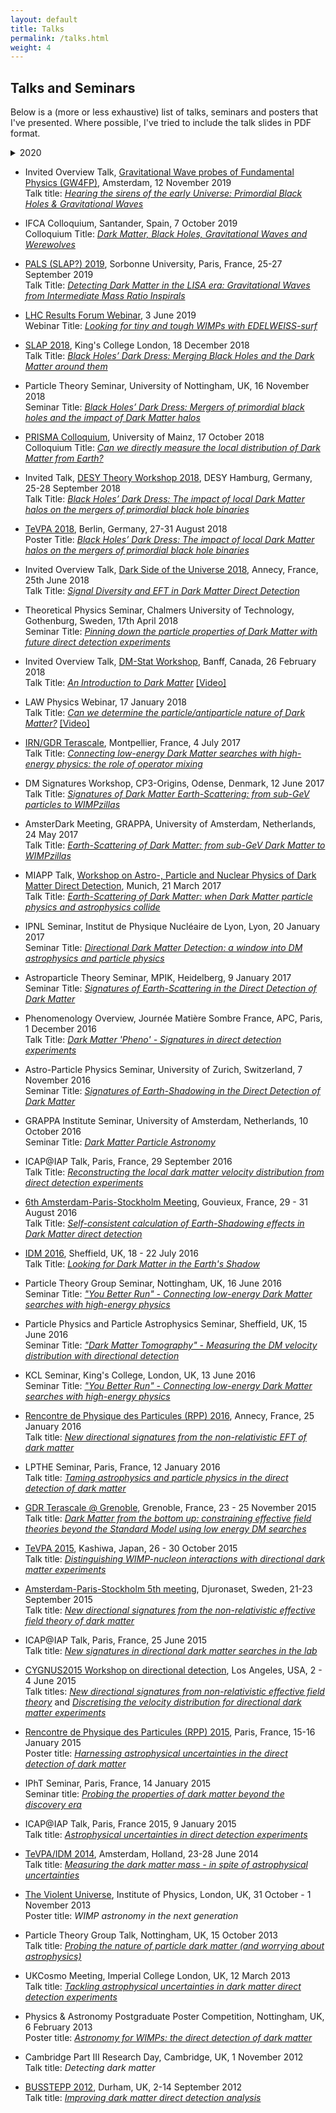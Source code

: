 ```yaml
---
layout: default
title: Talks
permalink: /talks.html
weight: 4
---
```


## Talks and Seminars

Below is a (more or less exhaustive) list of talks, seminars and posters that I've presented. Where possible, I've tried to include the talk slides in PDF format.

<details>
    <summary>2020</summary>

- Joint U. Sydney-UNSW Seminar (Online), 22 October 2020  
Seminar Title: [*Primordial Black Holes, Gravitational Waves and Werewolves*](/assets/slides/KAVANAGH-Sydney-UNSW-Seminar-Oct2020.pdf) [[Video]](https://youtu.be/xVQAZxtn-7o)

- INPA Seminar at LBL, Berkeley, USA (Online), 19th June 2020   
Seminar Title: [*Detecting Dark Matter around Black Holes with Gravitational Waves*](/assets/slides/KAVANAGH-INPA-LBL-June2020.pdf)

- Theoretical Physics Seminar, UPV/EHU, Bilbao (Online), 27th May 2020   
Seminar Title: [*Detecting Dark Matter around Black Holes with Gravitational Waves*](/assets/slides/KAVANAGH-UPV_EHU-May2020.pdf)

- Theoretical Particle Physics & Cosmology Seminar, King's College London (Online), 6 May 2020  
Seminar Title: [*Detecting (Axion?) Dark Matter around Black Holes with Gravitational Waves*](/assets/slides/KAVANAGH-KCL-May2020.pdf)

- [HIDDeN Webinar](https://projects.ift.uam-csic.es/VirtualInstitute/index.php/elusives-webinar/100-elusives/webinar/2020/92-upcoming-webinar-april-21-bradley-kavanagh-u-amsterdam-grappa), HIDDeN Network (formerly Elusives), 21 April 2020  
Seminar Title: [*Detecting (Axion?) Dark Matter around Black Holes with Gravitational Waves*](/assets/slides/KAVANAGH-HiddenNetwork2020.pdf)

- [DESY Theory Seminar](https://indico.desy.de/indico/event/24042/), Hamburg, 27 January 2020  
Seminar Title: [*Detecting Dark Matter around Black Holes with Gravitational Waves*](/assets/slides/KAVANAGH-SeminarDESY2020.pdf)

</details>

- Invited Overview Talk, [Gravitational Wave probes of Fundamental Physics (GW4FP)](https://indico.cern.ch/event/843270/), Amsterdam, 12 November 2019  
Talk title: [*Hearing the sirens of the early Universe: Primordial Black Holes & Gravitational Waves*](/assets/slides/KAVANAGH-PBHs-GW4FP2019.pdf) 

- IFCA Colloquium, Santander, Spain, 7 October 2019  
Colloquium Title: [*Dark Matter, Black Holes, Gravitational Waves and Werewolves*](/assets/slides/KAVANAGH-Santander2019.pdf)

- [PALS (SLAP?) 2019](https://indico.cern.ch/event/806812/overview), Sorbonne University, Paris, France, 25-27 September 2019  
Talk Title: [*Detecting Dark Matter in the LISA era: Gravitational Waves from Intermediate Mass Ratio Inspirals*](/assets/slides/KAVANAGH-SLAP2019.pdf)

- [LHC Results Forum Webinar](https://particles.golem.ph.utexas.edu/forum/), 3 June 2019  
Webinar Title: [*Looking for tiny and tough WIMPs with EDELWEISS-surf*](/assets/slides/KAVANAGH-LHCForum2019.pdf)

- [SLAP 2018](https://sites.google.com/view/slap2018/home), King's College London, 18 December 2018  
Talk Title: [*Black Holes’ Dark Dress: Merging Black Holes and the Dark Matter around them*](/assets/slides/KAVANAGH-SLAP2018.pdf)

- Particle Theory Seminar, University of Nottingham, UK, 16 November 2018  
Seminar Title: [*Black Holes’ Dark Dress: Mergers of primordial black holes and the impact of Dark Matter halos*](/assets/slides/KAVANAGH-NottinghamNov2018.pdf)

- [PRISMA Colloquium](http://www.prisma.uni-mainz.de/seminars.php), University of Mainz, 17 October 2018  
Colloquium Title: [*Can we directly measure the local distribution of Dark Matter from Earth?*](/assets/slides/KAVANAGH-Mainz2018.pdf)

- Invited Talk, [DESY Theory Workshop 2018](https://th-workshop2018.desy.de), DESY Hamburg, Germany, 25-28 September 2018  
Talk Title: [*Black Holes’ Dark Dress: The impact of local Dark Matter halos on the mergers of primordial black hole binaries*](/assets/slides/KAVANAGH-DESY2018.pdf)

- [TeVPA 2018](https://indico.desy.de/indico/event/18204/page/5), Berlin, Germany, 27-31 August 2018  
Poster Title: [*Black Holes’ Dark Dress: The impact of local Dark Matter halos on the mergers of primordial black hole binaries*](/assets/slides/KAVANAGH-TeVPA2018_poster.pdf)

- Invited Overview Talk, [Dark Side of the Universe 2018](https://indico.in2p3.fr/event/14719/overview), Annecy, France, 25th June 2018  
Talk Title: [*Signal Diversity and EFT in Dark Matter Direct Detection*](/assets/slides/KAVANAGH-DSU2018-v2.pdf)

- Theoretical Physics Seminar, Chalmers University of Technology, Gothenburg, Sweden, 17th April 2018  
Seminar Title: [*Pinning down the particle properties of Dark Matter with future direct detection experiments*](/assets/slides/KAVANAGH-Chalmers-v2.pdf)

- Invited Overview Talk, [DM-Stat Workshop](https://workshops.birs.ca/events/18w5095), Banff, Canada, 26 February 2018   
Talk Title: [*An Introduction to Dark Matter*](/assets/slides/KAVANAGH-DMstat.pdf) [[Video]](http://www.birs.ca/events/2018/5-day-workshops/18w5095/videos/watch/201802260913-Kavanagh.html)

- LAW Physics Webinar, 17 January 2018  
Talk Title: [*Can we determine the particle/antiparticle nature of Dark Matter?*](/assets/slides/KAVANAGH-LAWphysics.pdf) [[Video]](https://lawphysics.wordpress.com/2018/01/10/w56-bradley-kavanagh-can-we-determine-the-particle-antiparticle-nature-of-dark-matter/)

- [IRN/GDR Terascale](https://indico.in2p3.fr/event/14481/), Montpellier, France, 4 July 2017  
Talk Title: [*Connecting low-energy Dark Matter searches with high-energy physics: the role of operator mixing*](/assets/slides/KAVANAGH-IRNterascale2017.pdf)

- DM Signatures Workshop, CP3-Origins, Odense, Denmark, 12 June 2017  
Talk Title: [*Signatures of Dark Matter Earth-Scattering: from sub-GeV particles to WIMPzillas*](/assets/slides/KAVANAGH-DMsignatures.pdf)

- AmsterDark Meeting, GRAPPA, University of Amsterdam, Netherlands, 24 May 2017  
Talk Title: [*Earth-Scattering of Dark Matter: from sub-GeV Dark Matter to WIMPzillas*](/assets/slides/KAVANAGH-AmsterDark.pdf)

- MIAPP Talk, [Workshop on Astro-, Particle and Nuclear Physics of Dark Matter Direct Detection](http://www.munich-iapp.de/programmes-topical-workshops/2017/dark-matter-direct-detection/), Munich, 21 March 2017  
Talk Title: [*Earth-Scattering of Dark Matter: when Dark Matter particle physics and astrophysics collide*](/assets/slides/KAVANAGH-MIAPP2017.pdf) 

- IPNL Seminar, Institut de Physique Nucléaire de Lyon, Lyon, 20 January 2017  
Seminar Title: [*Directional Dark Matter Detection: a window into DM astrophysics and particle physics*](/assets/slides/KAVANAGH-IPNL2017.pdf)  

- Astroparticle Theory Seminar, MPIK, Heidelberg, 9 January 2017  
Seminar Title: [*Signatures of Earth-Scattering in the Direct Detection of Dark Matter*](/assets/slides/KAVANAGH-Heidelberg2017.pdf)

- Phenomenology Overview, Journée Matière Sombre France, APC, Paris, 1 December 2016  
Talk Title: [*Dark Matter 'Pheno' - Signatures in direct detection experiments*](/assets/slides/JMS-Kavanagh-v2.pdf)

- Astro-Particle Physics Seminar, University of Zurich, Switzerland, 7 November 2016  
Seminar Title: [*Signatures of Earth-Shadowing in the Direct Detection of Dark Matter*](/assets/slides/KAVANAGH-Zurich2016.pdf)

- GRAPPA Institute Seminar, University of Amsterdam, Netherlands, 10 October 2016  
Seminar Title: [*Dark Matter Particle Astronomy*](/assets/slides/KAVANAGH-GRAPPA2016.pdf)

- ICAP@IAP Talk, Paris, France, 29 September 2016  
Talk Title: [*Reconstructing the local dark matter velocity distribution from direct detection experiments*](/assets/slides/KAVANAGH-ICAP-Sept2016.pdf)

- [6th Amsterdam-Paris-Stockholm Meeting](https://indico.cern.ch/event/489141/overview), Gouvieux, France, 29 - 31 August 2016  
Talk Title: [*Self-consistent calculation of Earth-Shadowing effects in Dark Matter direct detection*](/assets/slides/KAVANAGH-APS6.pdf)

- [IDM 2016](https://idm2016.shef.ac.uk/indico/event/0/overview), Sheffield, UK, 18 - 22 July 2016  
Talk Title: [*Looking for Dark Matter in the Earth's Shadow*](/assets/slides/KAVANAGH-IDM-v3.pdf)


- Particle Theory Group Seminar, Nottingham, UK, 16 June 2016  
Seminar Title: [*"You Better Run" - Connecting low-energy Dark Matter searches with high-energy physics*](/assets/slides/KAVANAGH-YouBetterRun-Nottingham.pdf)

- Particle Physics and Particle Astrophysics Seminar, Sheffield, UK, 15 June 2016  
Seminar Title: [*"Dark Matter Tomography" - Measuring the DM velocity distribution with directional detection*](/assets/slides/KAVANAGH-DMDirectional-Sheffield.pdf)

- KCL Seminar, King's College, London, UK, 13 June 2016  
Seminar Title: [*"You Better Run" - Connecting low-energy Dark Matter searches with high-energy physics*](/assets/slides/KAVANAGH-YouBetterRun-KCL.pdf)

- [Rencontre de Physique des Particules (RPP) 2016](https://indico.in2p3.fr/event/12160/), Annecy, France, 25 January 2016  
Talk title: [*New directional signatures from the non-relativistic EFT of dark matter*](/assets/slides/KAVANAGH-RPP2016.pdf)

- LPTHE Seminar, Paris, France, 12 January 2016  
Talk title: [*Taming astrophysics and particle physics in the direct detection of dark matter*](/assets/slides/KAVANAGH-LPTHEseminar.pdf)

- [GDR Terascale @ Grenoble](https://indico.in2p3.fr/event/11846/), Grenoble, France, 23 - 25 November 2015  
Talk title: [*Dark Matter from the bottom up: constraining effective field theories beyond the Standard Model using low energy DM searches*](/assets/slides/KAVANAGH-GDRterascale.pdf)

- [TeVPA 2015](https://www.icrr.u-tokyo.ac.jp/indico/conferenceDisplay.py?confId=23), Kashiwa, Japan, 26 - 30 October 2015  
Talk title: [*Distinguishing WIMP-nucleon interactions with directional dark matter experiments*](/assets/slides/KAVANAGH-TeVPA2015.pdf)

- [Amsterdam-Paris-Stockholm 5th meeting](http://indico.cern.ch/event/377033/), Djuronaset, Sweden, 21-23 September 2015  
Talk title: [*New directional signatures from the non-relativistic effective field theory of dark matter*](/assets/slides/KAVANAGH-APS2015.pdf)

- ICAP@IAP Talk, Paris, France, 25 June 2015  
Talk title: [*New signatures in directional dark matter searches in the lab*](/assets/slides/KAVANAGH-ICAP-June2015.pdf)


- [CYGNUS2015 Workshop on directional detection](http://www.cygnus2015.com), Los Angeles, USA, 2 - 4 June 2015  
Talk titles: [*New directional signatures from non-relativistic effective field theory*](/assets/slides/KAVANAGH-CYGNUS2015-NREFT.pdf) and [*Discretising the velocity distribution for directional dark matter experiments*](/assets/slides/KAVANAGH-CYGNUS2015-Discretisation.pdf)

- [Rencontre de Physique des Particules (RPP) 2015](https://indico.in2p3.fr/event/10699/), Paris, France, 15-16 January 2015  
Poster title: [*Harnessing astrophysical uncertainties in the direct detection of dark matter*](/assets/slides/KAVANAGH-RPP2015-poster.pdf)

- IPhT Seminar, Paris, France, 14 January 2015  
Seminar title: [*Probing the properties of dark matter beyond the discovery era*](/assets/slides/KAVANAGH-IPhTSeminar.pdf)

- ICAP@IAP Talk, Paris, France 2015, 9 January 2015  
Talk title: [*Astrophysical uncertainties in direct detection experiments*](/assets/slides/KAVANAGH-ICAP-Jan2015.pdf)

- [TeVPA/IDM 2014](https://indico.cern.ch/event/278032/overview), Amsterdam, Holland, 23-28 June 2014  
Talk title: [*Measuring the dark matter mass - in spite of astrophysical uncertainties*](/assets/slides/KAVANAGH-TeVPA2014.pdf)

- [The Violent Universe](https://www.iopconferences.org/iop/frontend/reg/thome.csp?pageID=178427&eventID=405&traceRedir=2&eventID=405), Institute of Physics, London, UK, 31 October - 1 November 2013  
Poster title: *WIMP astronomy in the next generation*

- Particle Theory Group Talk, Nottingham, UK, 15 October 2013  
Talk title: [*Probing the nature of particle dark matter (and worrying about astrophysics)*](/assets/slides/KAVANAGH-NottinghamStudentTalk.pdf)

- UKCosmo Meeting, Imperial College London, UK, 12 March 2013  
Talk title: [*Tackling astrophysical uncertainties in dark matter direct detection experiments*](/assets/slides/BKavanagh-UKCosmo.pdf)

- Physics & Astronomy Postgraduate Poster Competition, Nottingham, UK, 6 February 2013  
Poster title: [*Astronomy for WIMPs: the direct detection of dark matter*](/assets/slides/KAVANAGH-NottinghamPosterComp.pdf)

- Cambridge Part III Research Day, Cambridge, UK, 1 November 2012  
Talk title: *Detecting dark matter*

- [BUSSTEPP 2012](https://www.ippp.dur.ac.uk/Workshops/12/BUSSTEPP/), Durham, UK, 2-14 September 2012   
Talk title: [*Improving dark matter direct detection analysis*](/assets/slides/KAVANAGH-BUSSTEPP.pdf) 
